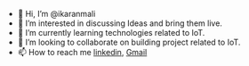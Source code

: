 - 👋 Hi, I’m @ikaranmali
- 👀 I’m interested in discussing Ideas and bring them live.
- 🌱 I’m currently learning technologies related to IoT.
- 💞️ I’m looking to collaborate on building project related to IoT.
- 📫 How to reach me [linkedin](https://www.linkedin.com/in/karan-mali-iot-engineer/), [Gmail](ikaranmali@gmail.com)

